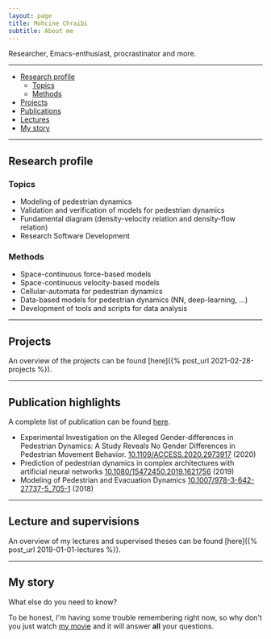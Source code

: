 ```yaml
---
layout: page
title: Mohcine Chraibi
subtitle: About me
---
```


Researcher, Emacs-enthusiast, procrastinator and more.

___

- [Research profile](#research-profile)
  - [Topics](#topics)
  - [Methods](#methods)
- [Projects](#projects)
- [Publications](#publication-highlights)
- [Lectures](#lecture-and-supervisions)
- [My story](#my-story)

___

## Research profile 

### Topics
- Modeling of pedestrian dynamics
- Validation and verification of models for pedestrian dynamics
- Fundamental diagram (density-velocity relation and density-flow relation)
- Research Software Development

### Methods
- Space-continuous force-based models
- Space-continuous velocity-based models
- Cellular-automata for pedestrian dynamics
- Data-based models for pedestrian dynamics (NN, deep-learning, ...)
- Development of tools and scripts for data analysis

___

## Projects
An overview of the projects can be found [here]({% post_url 2021-02-28-projects %}).

___

## Publication highlights
A complete list of publication can be found [here](https://www.fz-juelich.de/ias/ias-7/EN/AboutUs/Staff/Current/Chraibi_Mohcine/publication_node.html).

- Experimental Investigation on the Alleged Gender-differences in Pedestrian Dynamics: A Study Reveals No Gender Differences in Pedestrian Movement Behavior. [10.1109/ACCESS.2020.2973917](http://dx.doi.org/10.1109/ACCESS.2020.2973917) (2020)
- Prediction of pedestrian dynamics in complex architectures with artificial neural networks [10.1080/15472450.2019.1621756](http://dx.doi.org/10.1080/15472450.2019.1621756) (2019)
- Modeling of Pedestrian and Evacuation Dynamics [10.1007/978-3-642-27737-5_705-1](http://dx.doi.org/10.1007/978-3-642-27737-5_705-1) (2018)

___

## Lecture and supervisions
An overview of my lectures and supervised theses can be found [here]({% post_url 2019-01-01-lectures %}).

___

## My story
What else do you need to know?

To be honest, I'm having some trouble remembering right now, so why don't you just watch [my movie](https://en.wikipedia.org/wiki/My_Neighbor_Totoro) and it will answer **all** your questions.
